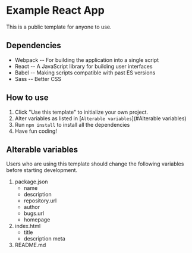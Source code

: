 # Example React App
This is a public template for anyone to use. 

## Dependencies
- Webpack -- For building the application into a single script
- React -- A JavaScript library for building user interfaces
- Babel -- Making scripts compatible with past ES versions
- Sass -- Better CSS

## How to use
1. Click "Use this template" to initialize your own project.
2. Alter variables as listed in [`Alterable variables`](#Alterable variables)
3. Run `npm install` to install all the dependencies
4. Have fun coding!

## Alterable variables
Users who are using this template should change the following variables before starting development.
1. package.json
    - name
    - description
    - repository.url
    - author
    - bugs.url
    - homepage
2. index.html
    - title
    - description meta
3. README.md